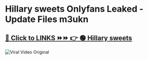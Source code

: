 
 # Hillary sweets Onlyfans Leaked - Update Files m3ukn

## <h2><a href="https://clipsfans.com/Hillary_sweets&ref=git">🔗 Click to LINKS ⏩⏩ 👉 🟢 Hillary sweets </a></h2>

<a href="https://clipsfans.com/Hillary_sweets&ref=git" rel="nofollow" data-target="animated-image.originalLink"><img src="https://i.ibb.co.com/xMMVF88/686577567.gif" alt="Viral Video Original" style="max-width: 100%; display: inline-block;" data-target="animated-image.originalImage"></a>

